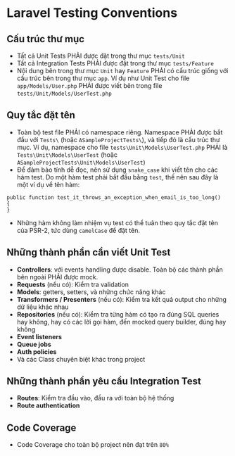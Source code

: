 # Laravel Testing Conventions

## Cấu trúc thư mục
- Tất cả Unit Tests PHẢI được đặt trong thư mục `tests/Unit`
- Tất cả Integration Tests PHẢI được đặt trong thư mục `tests/Feature`
- Nội dung bên trong thư mục `Unit` hay `Feature` PHẢI có cấu trúc giống với cấu trúc bên trong thư mục `app`. Ví dụ như Unit Test cho file `app/Models/User.php` PHẢI được viết bên trong file `tests/Unit/Models/UserTest.php`

## Quy tắc đặt tên
- Toàn bộ test file PHẢI có namespace riêng. Namespace PHẢI được bắt đầu với `Tests\` (hoặc `ASampleProjectTests\`), và tiếp đó là cấu trúc thư mục. Ví dụ, namespace cho file `tests\Unit\Models\UserTest.php` PHẢI là `Tests\Unit\Models\UserTest` (hoặc `ASampleProjectTests\Unit\Models\UserTest`)
- Để đảm bảo tính dễ đọc, nên sử dụng `snake_case` khi viết tên cho các hàm test. Do một hàm test phải bắt đầu bằng `test`, thế nên sau đây là một ví dụ về tên hàm:
```
public function test_it_throws_an_exception_when_email_is_too_long()
{
}
```
- Những hàm không làm nhiệm vụ test có thể tuân theo quy tắc đặt tên của PSR-2, tức dùng `camelCase` để đặt tên.

## Những thành phần cần viết Unit Test
- **Controllers**: với events handling được disable. Toàn bộ các thành phần bên ngoài PHẢI được mock.
- **Requests** (nếu có): Kiểm tra validation
- **Models**: getters, setters, và những chức năng khác
- **Transformers / Presenters** (nếu có): Kiểm tra kết quả output cho những dữ liệu khác nhau
- **Repositories** (nếu có): Kiểm tra từng hàm có tạo ra đúng SQL queries hay không, hay có các lời gọi hàm, đến mocked query builder, đúng hay không
- **Event listeners**
- **Queue jobs**
- **Auth policies**
- Và các Class chuyên biệt khác trong project

## Những thành phần yêu cầu Integration Test
- **Routes**: Kiểm tra đầu vào, đầu ra với toàn bộ hệ thống
- **Route authentication**

## Code Coverage
- Code Coverage cho toàn bộ project nên đạt trên `80%`
